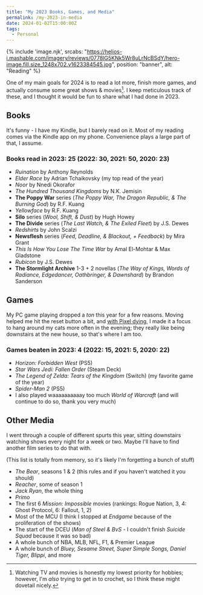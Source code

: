 ```yaml
---
title: "My 2023 Books, Games, and Media"
permalink: /my-2023-in-media
date: 2024-01-02T15:00:00Z
tags: 
  - Personal
---
```


{% include 'image.njk',
  srcabs: "https://helios-i.mashable.com/imagery/reviews/0778lG5KNk5Wr8uLrNcBSdY/hero-image.fill.size_1248x702.v1623384545.jpg",
  position: "banner",
  alt: "Reading"
%}

One of my main goals for 2024 is to read a lot more, finish more games, and actually consume some great shows & movies[^1]. I keep meticulous track of these, and I thought it would be fun to share what I had done in 2023.

[^1]: Watching TV and movies is honestly my lowest priority for hobbies; however, I'm _also_ trying to get in to crochet, so I think these might dovetail nicely.

## Books

It's funny - I have my Kindle, but I barely read on it. Most of my reading comes via the Kindle app on my phone. Convenience plays a large part of that, I assume.

### Books read in 2023: 25 (2022: 30, 2021: 50, 2020: 23)

- _Ruination_ by Anthony Reynolds
- _Elder Race_ by Adrian Tchaikovsky (my top read of the year)
- _Noor_ by Nnedi Okorafor
- _The Hundred Thousand Kingdoms_ by N.K. Jemisin
- **The Poppy War** series (_The Poppy War, The Dragon Republic, & The Burning God_) by R.F. Kuang
- _Yellowface_ by R.F. Kuang
- **Silo** series (_Wool, Shift, & Dust_) by Hugh Howey
- **The Divide** series (_The Last Watch, & The Exiled Fleet_) by J.S. Dewes
- _Redshirts_ by John Scalzi
- **Newsflesh** series (_Feed, Deadline, & Blackout, + Feedback_) by Mira Grant
- _This Is How You Lose The Time War_ by Amal El-Mohtar & Max Gladstone
- _Rubicon_ by J.S. Dewes
- **The Stormlight Archive** 1-3 + 2 novellas (_The Way of Kings, Words of Radiance, Edgedancer, Oathbringer, & Dawnshard_) by Brandon Sanderson

## Games

My PC game playing dropped a *ton* this year for a few reasons. Moving helped me hit the reset button a bit, and [with Pixel dying](/pixel), I made it a focus to hang around my cats more often in the evening; they really like being downstairs at the new house, so that's where I am too.

### Games beaten in 2023: 4 (2022: 15, 2021: 5, 2020: 22)

- _Horizon: Forbidden West_ (PS5)
- _Star Wars Jedi: Fallen Order_ (Steam Deck)
- _The Legend of Zelda: Tears of the Kingdom_ (Switch) (my favorite game of the year)
- _Spider-Man 2_ (PS5)
- I also played waaaaaaaaaay too much _World of Warcraft_ (and will continue to do so, thank you very much)

## Other Media

I went through a couple of different spurts this year, sitting downstairs watching shows every night for a week or two. Maybe I'll have to find another film series to do that with.

(This list is totally from memory, so it's likely I'm forgetting a bunch of stuff)

- _The Bear_, seasons 1 & 2 (this rules and if you haven't watched it you should)
- _Reacher_, some of season 1
- _Jack Ryan_, the whole thing
- _Primo_
- The first 6 *Mission: Impossible* movies (rankings: Rogue Nation, 3, 4: Ghost Protocol, 6: Fallout, 1, 2)
- Most of the MCU (I think I stopped at *Endgame* because of the proliferation of the shows)
- The start of the DCEU (*Man of Steel & BvS* - I couldn't finish *Suicide Squad* because it was so bad)
- A whole bunch of NBA, MLB, NFL, F1, & Premier League
- A whole bunch of *Bluey, Sesame Street, Super Simple Songs, Daniel Tiger, Blippi*, and more

